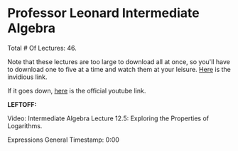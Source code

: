 # Professor Leonard Intermediate Algebra

Total # Of Lectures: 46.

Note that these lectures are too large to download all at once, so you'll have
to download one to five at a time and watch them at your leisure.
[Here](https://inv.nadeko.net/playlist?list=PLC292123722B1B450) is the invidious
link.

If it goes down,
[here](https://www.youtube.com/watch?v=0EnklHkVKXI&list=PLC292123722B1B450) is
the official youtube link.

**LEFTOFF:**

Video: Intermediate Algebra Lecture 12.5: Exploring the Properties of
Logarithms.

Expressions General Timestamp: 0:00
